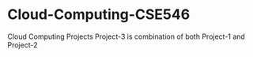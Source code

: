 # Cloud-Computing-CSE546
Cloud Computing Projects
Project-3 is combination of both Project-1 and Project-2